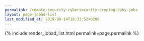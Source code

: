 ```yaml
---
permalink: /remote-security-cybersecurity-cryptography-jobs
layout: page-jobad-list
last_modified_at: 2019-08-14T18:33:52+0200
---
```

{% include render_jobad_list.html permalink=page.permalink %}

